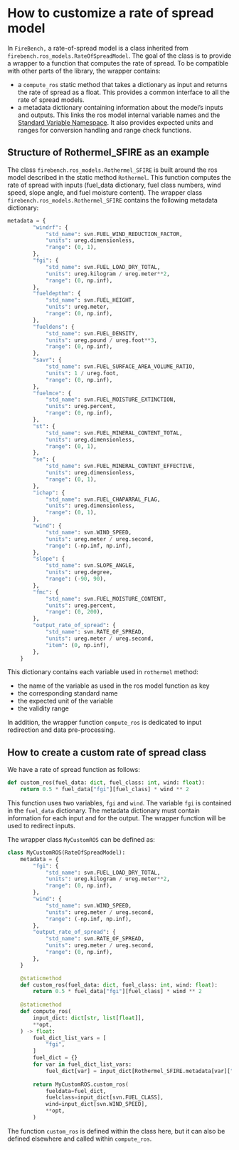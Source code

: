 # How to customize a rate of spread model

In `FireBench,` a rate-of-spread model is a class inherited from `firebench.ros_models.RateOfSpreadModel`.
The goal of the class is to provide a wrapper to a function that computes the rate of spread. To be compatible with other parts of the library, the wrapper contains:
- a `compute_ros` static method that takes a dictionary as input and returns the rate of spread as a float. This provides a common interface to all the rate of spread models.
- a metadata dictionary containing information about the model’s inputs and outputs. This links the ros model internal variable names and the [Standard Variable Namespace](../namespace.md). It also provides expected units and ranges for conversion handling and range check functions.

## Structure of Rothermel_SFIRE as an example


The class `firebench.ros_models.Rothermel_SFIRE` is built around the ros model described in the static method `Rothermel`. This function computes the rate of spread with inputs (fuel_data dictionary, fuel class numbers, wind speed, slope angle, and fuel moisture content).
The wrapper class `firebench.ros_models.Rothermel_SFIRE` contains the following metadata dictionary:

```python
metadata = {
        "windrf": {
            "std_name": svn.FUEL_WIND_REDUCTION_FACTOR,
            "units": ureg.dimensionless,
            "range": (0, 1),
        },
        "fgi": {
            "std_name": svn.FUEL_LOAD_DRY_TOTAL,
            "units": ureg.kilogram / ureg.meter**2,
            "range": (0, np.inf),
        },
        "fueldepthm": {
            "std_name": svn.FUEL_HEIGHT,
            "units": ureg.meter,
            "range": (0, np.inf),
        },
        "fueldens": {
            "std_name": svn.FUEL_DENSITY,
            "units": ureg.pound / ureg.foot**3,
            "range": (0, np.inf),
        },
        "savr": {
            "std_name": svn.FUEL_SURFACE_AREA_VOLUME_RATIO,
            "units": 1 / ureg.foot,
            "range": (0, np.inf),
        },
        "fuelmce": {
            "std_name": svn.FUEL_MOISTURE_EXTINCTION,
            "units": ureg.percent,
            "range": (0, np.inf),
        },
        "st": {
            "std_name": svn.FUEL_MINERAL_CONTENT_TOTAL,
            "units": ureg.dimensionless,
            "range": (0, 1),
        },
        "se": {
            "std_name": svn.FUEL_MINERAL_CONTENT_EFFECTIVE,
            "units": ureg.dimensionless,
            "range": (0, 1),
        },
        "ichap": {
            "std_name": svn.FUEL_CHAPARRAL_FLAG,
            "units": ureg.dimensionless,
            "range": (0, 1),
        },
        "wind": {
            "std_name": svn.WIND_SPEED,
            "units": ureg.meter / ureg.second,
            "range": (-np.inf, np.inf),
        },
        "slope": {
            "std_name": svn.SLOPE_ANGLE,
            "units": ureg.degree,
            "range": (-90, 90),
        },
        "fmc": {
            "std_name": svn.FUEL_MOISTURE_CONTENT,
            "units": ureg.percent,
            "range": (0, 200),
        },
        "output_rate_of_spread": {
            "std_name": svn.RATE_OF_SPREAD,
            "units": ureg.meter / ureg.second,
            "item": (0, np.inf),
        },
    }
```

This dictionary contains each variable used in `rothermel` method:
- the name of the variable as used in the ros model function as key
- the corresponding standard name
- the expected unit of the variable
- the validity range

In addition, the wrapper function `compute_ros` is dedicated to input redirection and data pre-processing.

## How to create a custom rate of spread class

We have a rate of spread function as follows:
```python
def custom_ros(fuel_data: dict, fuel_class: int, wind: float):
    return 0.5 * fuel_data["fgi"][fuel_class] * wind ** 2
```
This function uses two variables, `fgi` and `wind`. The variable `fgi` is contained in the `fuel_data` dictionary.
The metadata dictionary must contain information for each input and for the output. The wrapper function will be used to redirect inputs.

The wrapper class `MyCustomROS` can be defined as:
```python
class MyCustomROS(RateOfSpreadModel):
    metadata = {
        "fgi": {
            "std_name": svn.FUEL_LOAD_DRY_TOTAL,
            "units": ureg.kilogram / ureg.meter**2,
            "range": (0, np.inf),
        },
        "wind": {
            "std_name": svn.WIND_SPEED,
            "units": ureg.meter / ureg.second,
            "range": (-np.inf, np.inf),
        },
        "output_rate_of_spread": {
            "std_name": svn.RATE_OF_SPREAD,
            "units": ureg.meter / ureg.second,
            "range": (0, np.inf),
        },
    }

    @staticmethod
    def custom_ros(fuel_data: dict, fuel_class: int, wind: float):
        return 0.5 * fuel_data["fgi"][fuel_class] * wind ** 2
    
    @staticmethod
    def compute_ros(
        input_dict: dict[str, list[float]],
        **opt,
    ) -> float:
        fuel_dict_list_vars = [
            "fgi",
        ]
        fuel_dict = {}
        for var in fuel_dict_list_vars:
            fuel_dict[var] = input_dict[Rothermel_SFIRE.metadata[var]["std_name"]]
        
        return MyCustomROS.custom_ros(
            fueldata=fuel_dict,
            fuelclass=input_dict[svn.FUEL_CLASS],
            wind=input_dict[svn.WIND_SPEED],
            **opt,
        )
```

The function `custom_ros` is defined within the class here, but it can also be defined elsewhere and called within `compute_ros`.

